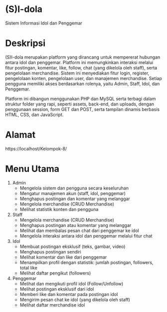 # (S)I-dola

Sistem Informasi Idol dan Penggemar

# Deskripsi

(S)I-dola merupakan platform yang dirancang untuk mempererat hubungan antara idol dan penggemar. Platform ini memungkinkan interaksi melalui fitur postingan, komentar, like, follow, chat (yang dikelola oleh staff), serta pengelolaan merchandise. Sistem ini menyediakan fitur login, register, pengelolaan konten, pengelolaan user, dan manajemen merchandise. Setiap pengguna memiliki akses berdasarkan rolenya, yaitu Admin, Staff, Idol, dan Penggemar.

Platform ini dibangun menggunakan PHP dan MySQL serta terbagi dalam struktur folder yang rapi, seperti assets, back-end, dan uploads, dengan penggunaan session, form GET dan POST, serta tampilan dinamis berbasis HTML, CSS, dan JavaScript.

# Alamat

https://localhost/Kelompok-8/

# Menu Utama

1. Admin
   - Mengelola sistem dan pengguna secara keseluruhan
   - Mengatur manajemen akun (staff, idol, penggemar)
   - Menghapus postingan dan komentar yang melanggar
   - Mengelola merchandise (CRUD Merchandise)
   - Melihat statistik konten dan pengguna
2. Staff
   - Mengelola merchandise (CRUD Merchandise)
   - Menghapus postingan atau komentar yang melanggar
   - Melihat dan membalas pesan chat dari penggemar ke idol
   - Mengelola interaksi antara idol dan penggemar melalui fitur chat
3. Idol
   - Membuat postingan eksklusif (teks, gambar, video)
   - Menghapus postingan sendiri
   - Melihat komentar dan like dari penggemar
   - Menampilkan profil dengan statistik: jumlah postingan, followers, total like
   - Melihat daftar pengikut (followers)
4. Penggemar
   - Melihat dan mengikuti profil idol (Follow/Unfollow)
   - Melihat postingan eksklusif dari idol
   - Memberi like dan komentar pada postingan idol
   - Mengirim pesan chat ke idol (yang dikelola oleh staff)
   - Melihat daftar merchandise idol
